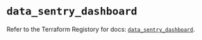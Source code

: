 # `data_sentry_dashboard`

Refer to the Terraform Registory for docs: [`data_sentry_dashboard`](https://registry.terraform.io/providers/jianyuan/sentry/0.12.1/docs/data-sources/dashboard).

